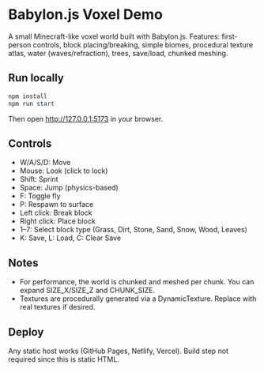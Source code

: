 # Babylon.js Voxel Demo

A small Minecraft-like voxel world built with Babylon.js. Features: first-person controls, block placing/breaking, simple biomes, procedural texture atlas, water (waves/refraction), trees, save/load, chunked meshing.

## Run locally

```powershell
npm install
npm run start
```
Then open http://127.0.0.1:5173 in your browser.

## Controls
- W/A/S/D: Move
- Mouse: Look (click to lock)
- Shift: Sprint
- Space: Jump (physics-based)
- F: Toggle fly
- P: Respawn to surface
- Left click: Break block
- Right click: Place block
- 1–7: Select block type (Grass, Dirt, Stone, Sand, Snow, Wood, Leaves)
- K: Save, L: Load, C: Clear Save

## Notes
- For performance, the world is chunked and meshed per chunk. You can expand SIZE_X/SIZE_Z and CHUNK_SIZE.
- Textures are procedurally generated via a DynamicTexture. Replace with real textures if desired.

## Deploy
Any static host works (GitHub Pages, Netlify, Vercel). Build step not required since this is static HTML.

